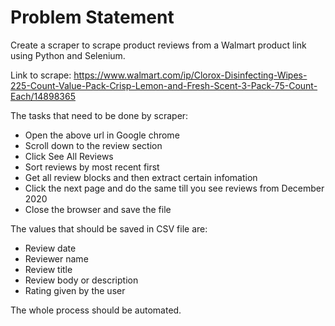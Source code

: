 # Problem Statement

Create a scraper to scrape product reviews from a Walmart product link using Python and Selenium.

Link to scrape: 
https://www.walmart.com/ip/Clorox-Disinfecting-Wipes-225-Count-Value-Pack-Crisp-Lemon-and-Fresh-Scent-3-Pack-75-Count-Each/14898365

The tasks that need to be done by scraper:
- Open the above url in Google chrome
- Scroll down to the review section
- Click See All Reviews
- Sort reviews by most recent first
- Get all review blocks and then extract certain infomation
- Click the next page and do the same till you see reviews from December 2020
- Close the browser and save the file

The values that should be saved in CSV file are:
- Review date
- Reviewer name
- Review title
- Review body or description
- Rating given by the user

The whole process should be automated.

